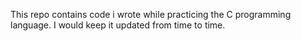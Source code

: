 This repo contains code i wrote while practicing the C programming language. I would keep it updated from time to time. 
